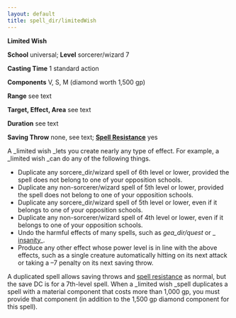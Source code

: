 ```yaml
---
layout: default
title: spell_dir/limitedWish
---
```

 **Limited Wish**

**School** universal; **Level** sorcerer/wizard 7

**Casting Time** 1 standard action

**Components** V, S, M (diamond worth 1,500 gp)

**Range** see text

**Target, Effect, Area** see text

**Duration** see text

**Saving Throw** none, see text; **[Spell Resistance](../glossary#_spell-resistance)** yes

A _limited wish _lets you create nearly any type of effect. For example, a _limited wish _can do any of the following things.

- Duplicate any sorcere_dir/wizard spell of 6th level or lower, provided the spell does not belong to one of your opposition schools.
- Duplicate any non-sorcerer/wizard spell of 5th level or lower, provided the spell does not belong to one of your opposition schools.
- Duplicate any sorcere_dir/wizard spell of 5th level or lower, even if it belongs to one of your opposition schools.
- Duplicate any non-sorcerer/wizard spell of 4th level or lower, even if it belongs to one of your opposition schools. 
- Undo the harmful effects of many spells, such as _gea_dir/quest_ or _ [insanity](insanity#_insanity)_.
- Produce any other effect whose power level is in line with the above effects, such as a single creature automatically hitting on its next attack or taking a –7 penalty on its next saving throw.

A duplicated spell allows saving throws and [spell resistance](../glossary#_spell-resistance) as normal, but the save DC is for a 7th-level spell. When a _limited wish _spell duplicates a spell with a material component that costs more than 1,000 gp, you must provide that component (in addition to the 1,500 gp diamond component for this spell).

